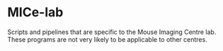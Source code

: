 # MICe-lab
Scripts and pipelines that are specific to the Mouse Imaging Centre lab. These programs are not very likely to be applicable to other centres.
